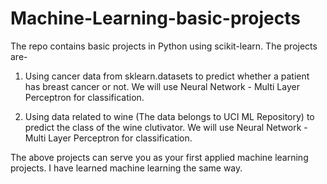 # Machine-Learning-basic-projects
The repo contains basic projects in Python using scikit-learn. The projects are-

1) Using cancer data from sklearn.datasets to predict whether a patient has breast cancer or not. We will use Neural Network - Multi Layer Perceptron for classification.

2) Using data related to wine (The data belongs to UCI ML Repository) to predict the class of the wine clutivator. We will use Neural Network - Multi Layer Perceptron for classification. 

The above projects can serve you as your first applied machine learning projects. I have learned machine learning the same way. 
